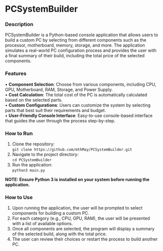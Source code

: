 # PCSystemBuilder
### Description
PCSystemBuilder is a Python-based console application that allows users to build a custom PC by selecting from different components such as the processor, motherboard, memory, storage, and more. The application simulates a real-world PC configuration process and provides the user with a final summary of their build, including the total price of the selected components.

### Features
• **Component Selection**: Choose from various components, including CPU, GPU, Motherboard, RAM, Storage, and Power Supply.<br>
• **Cost Calculation**: The total cost of the PC is automatically calculated based on the selected parts.<br>
• **Custom Configurations**: Users can customize the system by selecting parts that best suit their requirements and budget.<br>
• **User-Friendly Console Interface**: Easy-to-use console-based interface that guides the user through the process step-by-step.

### How to Run
1. Clone the repository:<br>
   ```git clone https://github.com/mthMay/PCSystemBuilder.git```
2. Navigate to the project directory:<br>
   ```cd PCSystemBuilder```
3. Run the application:<br>
   ```python3 main.py```
   
**NOTE: Ensure Python 3 is installed on your system before running the application.**

### How to Use
1. Upon running the application, the user will be prompted to select components for building a custom PC.
2. For each category (e.g., CPU, GPU, RAM), the user will be presented with a list of available options.
3. Once all components are selected, the program will display a summary of the selected build, along with the total price.
4. The user can review their choices or restart the process to build another PC.
